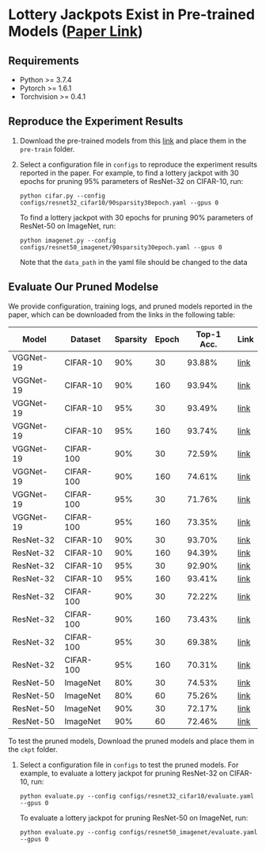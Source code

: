 # Lottery Jackpots Exist in Pre-trained Models ([Paper Link](https://arxiv.org/abs/2104.08700))

## Requirements

- Python >= 3.7.4
- Pytorch >= 1.6.1
- Torchvision >= 0.4.1

## Reproduce the Experiment Results 

1. Download the pre-trained models from this [link](https://drive.google.com/drive/folders/13et0J5S2iJK9oS-twrKXVqC-tk0AO9Gn?usp=sharing) and place them in the `pre-train` folder.

2. Select a configuration file in `configs` to reproduce the experiment results reported in the paper. For example, to find a lottery jackpot with 30 epochs for pruning 95% parameters of ResNet-32 on CIFAR-10, run:

   `python cifar.py --config configs/resnet32_cifar10/90sparsity30epoch.yaml --gpus 0`

   To find a lottery jackpot with 30 epochs for pruning 90% parameters of ResNet-50 on ImageNet, run:

   `python imagenet.py --config configs/resnet50_imagenet/90sparsity30epoch.yaml --gpus 0`

   Note that the `data_path` in the yaml file should be changed to the data 

## Evaluate Our Pruned Modelse

We provide configuration, training logs, and pruned models reported in the paper, which can be downloaded from the links in the following table:

| Model     | Dataset   | Sparsity | Epoch | Top-1 Acc. | Link                                                         |
| --------- | --------- | -------- | ----- | ---------- | ------------------------------------------------------------ |
| VGGNet-19 | CIFAR-10  | 90%      | 30    | 93.88%     | [link](https://drive.google.com/drive/folders/1Ok8Yn6hdPy6GYKruHFWt4gjuYbjRnnGR?usp=sharing) |
| VGGNet-19 | CIFAR-10  | 90%      | 160   | 93.94%     | [link](https://drive.google.com/drive/folders/1oT-QXUPWxiXqsrxmq2sfyi_BQCb_dVaM?usp=sharing) |
| VGGNet-19 | CIFAR-10  | 95%      | 30    | 93.49%     | [link](https://drive.google.com/drive/folders/1gnmM04kbbzJogq3sFnuDb4P46dg4Fdng?usp=sharing) |
| VGGNet-19 | CIFAR-10  | 95%      | 160   | 93.74%     | [link](https://drive.google.com/drive/folders/1N_VDQjiozY1YfLqOfg_AbatqF2W1BDua?usp=sharing) |
| VGGNet-19 | CIFAR-100 | 90%      | 30    | 72.59%     | [link](https://drive.google.com/drive/folders/1lele-SwnPLiUnoUS9ckdrJU5yKCw-B4w?usp=sharing) |
| VGGNet-19 | CIFAR-100 | 90%      | 160   | 74.61%     | [link](https://drive.google.com/drive/folders/1_vt2ELABH0uc1szWDCPt14SUme6TqXyU?usp=sharing) |
| VGGNet-19 | CIFAR-100 | 95%      | 30    | 71.76%     | [link](https://drive.google.com/drive/folders/1bHuRm2hQTJYIuoOokEdy_qh9zU2EIRcj?usp=sharing) |
| VGGNet-19 | CIFAR-100 | 95%      | 160   | 73.35%     | [link](https://drive.google.com/drive/folders/1ofF9Bxlq1OI1n3rBOZFbOvJHnCo573cd?usp=sharing) |
| ResNet-32 | CIFAR-10  | 90%      | 30    | 93.70%     | [link](https://drive.google.com/drive/folders/128ns-f4Ei3sh-j2IaUgSH2wpxwZ5JdW4?usp=sharing) |
| ResNet-32 | CIFAR-10  | 90%      | 160   | 94.39%     | [link](https://drive.google.com/drive/folders/1SKWtpmFfwFzQmAnJyES-sBgw6SIpHO8w?usp=sharing) |
| ResNet-32 | CIFAR-10  | 95%      | 30    | 92.90%     | [link](https://drive.google.com/drive/folders/12377BFszAKAVlL3NW2LTlFkolmBmPBTC?usp=sharing) |
| ResNet-32 | CIFAR-10  | 95%      | 160   | 93.41%     | [link](https://drive.google.com/drive/folders/1v51xuTPujFejhTueNHwxq9qMwe0HRniu?usp=sharing) |
| ResNet-32 | CIFAR-100 | 90%      | 30    | 72.22%     | [link](https://drive.google.com/drive/folders/1Pu3HbZ80dLNdkqc32oVJIMJN4grgdajC?usp=sharing) |
| ResNet-32 | CIFAR-100 | 90%      | 160   | 73.43%     | [link](https://drive.google.com/drive/folders/16fNdDoAn7dDXN7qKDaosPQn1T1aWCaUF?usp=sharing) |
| ResNet-32 | CIFAR-100 | 95%      | 30    | 69.38%     | [link](https://drive.google.com/drive/folders/1ygB_uEYed_27M34jX7Uxh7aOnnBfbLqj?usp=sharing) |
| ResNet-32 | CIFAR-100 | 95%      | 160   | 70.31%     | [link](https://drive.google.com/drive/folders/1Sz6pbt9RhCPlwmGIaScbFLvt2fXcZ3WM?usp=sharing) |
| ResNet-50 | ImageNet  | 80%      | 30    | 74.53%     | [link](https://drive.google.com/drive/folders/1RsdlMSTA0S93A1bIRpiR5JThTtgBo6F0?usp=sharing) |
| ResNet-50 | ImageNet  | 80%      | 60    | 75.26%     | [link](https://drive.google.com/drive/folders/1aUojX8nWgg1gv7LgEl7o-gN4f876TWKW?usp=sharing) |
| ResNet-50 | ImageNet  | 90%      | 30    | 72.17%     | [link](https://drive.google.com/drive/folders/164S_FlcLa2IQWlXXLbOCRsTGYUu66Xhu?usp=sharing) |
| ResNet-50 | ImageNet  | 90%      | 60    | 72.46%     | [link](https://drive.google.com/drive/folders/1FtR7VuGeWB_h-WhsmWupsJsFnhSt3kyO?usp=sharing) |

To test the pruned models, Download the pruned models and place them in the `ckpt` folder.

1. Select a configuration file in `configs` to test the pruned models. For example, to evaluate a lottery jackpot for pruning ResNet-32 on CIFAR-10, run:

   `python evaluate.py --config configs/resnet32_cifar10/evaluate.yaml --gpus 0`

    To evaluate a lottery jackpot for pruning ResNet-50 on ImageNet, run:

   `python evaluate.py --config configs/resnet50_imagenet/evaluate.yaml --gpus 0`

